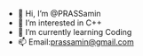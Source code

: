 - 👋 Hi, I’m @PRASSamin
- 👀 I’m interested in C++
- 🌱 I’m currently learning Coding
- 📫 Email:prassamin@gmail.com
<!---
PRASSamin/PRASSamin is a ✨ special ✨ repository because its `README.md` (this file) appears on your GitHub profile.
You can click the Preview link to take a look at your changes.
--->
